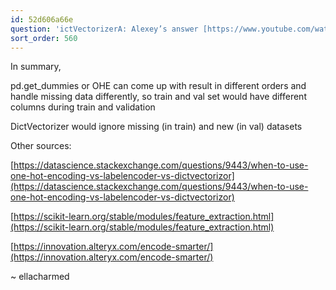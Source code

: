 ```yaml
---
id: 52d606a66e
question: 'ictVectorizerA: Alexey’s answer [https://www.youtube.com/watch?v=8uJ36ZZr_Is&t=13s](https://www.youtube.com/watch?v=8uJ36ZZr_Is&t=13s)'
sort_order: 560
---
```


In summary,

pd.get_dummies or OHE can come up with result in different orders and handle missing data differently, so train and val set would have different columns during train and validation

DictVectorizer would ignore missing (in train) and new (in val) datasets

Other sources:

[https://datascience.stackexchange.com/questions/9443/when-to-use-one-hot-encoding-vs-labelencoder-vs-dictvectorizor](https://datascience.stackexchange.com/questions/9443/when-to-use-one-hot-encoding-vs-labelencoder-vs-dictvectorizor)

[https://scikit-learn.org/stable/modules/feature_extraction.html](https://scikit-learn.org/stable/modules/feature_extraction.html)

[https://innovation.alteryx.com/encode-smarter/](https://innovation.alteryx.com/encode-smarter/)

~ ellacharmed

